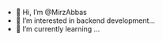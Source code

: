 - 👋 Hi, I’m @MirzAbbas
- 👀 I’m interested in backend development...
- 🌱 I’m currently learning ...


<!---
MirzAbbas/MirzAbbas is a ✨ special ✨ repository because its `README.md` (this file) appears on your GitHub profile.
You can click the Preview link to take a look at your changes.
--->
